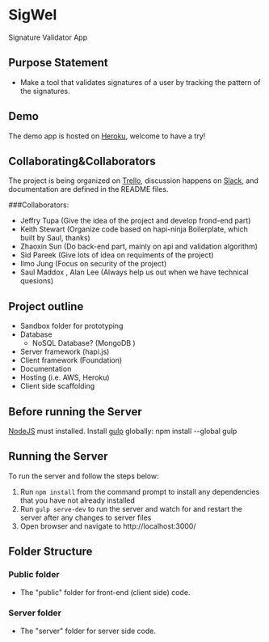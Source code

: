 # SigWel

Signature Validator App

## Purpose Statement
 - Make a tool that validates signatures of a user by tracking the pattern of the signatures.

## Demo
The demo app is hosted on [Heroku](https://sigwel.herokuapp.com), welcome to have a try!

## Collaborating&Collaborators
The project is being organized on [Trello](https://trello.com/b/jikk5lqR/sigwel), discussion happens on [Slack](https://nodejshouston.slack.com/messages/code-sigwel/), and documentation are defined in the README files.

###Collaborators:
- Jeffry Tupa  (Give the idea of the project and develop frond-end part)
- Keith Stewart  (Organize code based on hapi-ninja Boilerplate, which built by Saul, thanks)
- Zhaoxin Sun  (Do back-end part, mainly on api and validation algorithm)
- Sid Pareek  (Give lots of idea on requiments of the project)
- Ilmo Jung  (Focus on security of the project)
- Saul Maddox , Alan Lee  (Always help us out when we have technical quesions)

## Project outline
- Sandbox folder for prototyping
- Database
	- NoSQL Database? (MongoDB )
- Server framework (hapi.js)
- Client framework (Foundation)
- Documentation
- Hosting (i.e. AWS, Heroku)
- Client side scaffolding

## Before running the Server
[NodeJS](https://nodejs.org/) must installed.
Install [gulp](https://github.com/gulpjs/gulp/blob/master/docs/getting-started.md) globally: npm install --global gulp

## Running the Server
To run the server and follow the steps below:
1. Run `npm install` from the command prompt to install any dependencies that you have not already installed
2. Run `gulp serve-dev` to run the server and watch for and restart the server after any changes to server files
3. Open browser and navigate to http://localhost:3000/


## Folder Structure
### Public folder
 - The "public" folder for front-end (client side) code.

### Server folder
- The "server" folder for server side code.
